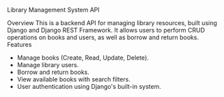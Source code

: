 Library Management System API

Overview
This is a backend API for managing library resources, built using Django and Django REST Framework. It allows users to perform CRUD operations on books and users, as well as borrow and return books.
Features
- Manage books (Create, Read, Update, Delete).
- Manage library users.
- Borrow and return books.
- View available books with search filters.
- User authentication using Django's built-in system.
